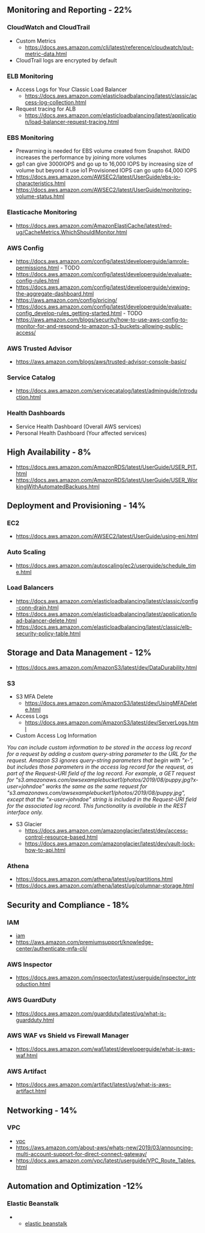 ## Monitoring and Reporting - 22%

### CloudWatch and CloudTrail

- Custom Metrics
    - https://docs.aws.amazon.com/cli/latest/reference/cloudwatch/put-metric-data.html
- CloudTrail logs are encrypted by default

### ELB Monitoring

- Access Logs for Your Classic Load Balancer
    - https://docs.aws.amazon.com/elasticloadbalancing/latest/classic/access-log-collection.html
- Request tracing for ALB
    - https://docs.aws.amazon.com/elasticloadbalancing/latest/application/load-balancer-request-tracing.html

### EBS Monitoring

- Prewarming is needed for EBS volume created from Snapshot. RAID0 increases the performance by joining more volumes
- gp1 can give 3000IOPS and go up to 16,000 IOPS by increasing size of volume but beyond it use io1 Provisioned IOPS can go upto 64,000 IOPS
- https://docs.aws.amazon.com/AWSEC2/latest/UserGuide/ebs-io-characteristics.html
- https://docs.aws.amazon.com/AWSEC2/latest/UserGuide/monitoring-volume-status.html

### Elasticache Monitoring

- https://docs.aws.amazon.com/AmazonElastiCache/latest/red-ug/CacheMetrics.WhichShouldIMonitor.html

### AWS Config

- https://docs.aws.amazon.com/config/latest/developerguide/iamrole-permissions.html - TODO
- https://docs.aws.amazon.com/config/latest/developerguide/evaluate-config-rules.html
- https://docs.aws.amazon.com/config/latest/developerguide/viewing-the-aggregate-dashboard.html
- https://aws.amazon.com/config/pricing/
- https://docs.aws.amazon.com/config/latest/developerguide/evaluate-config_develop-rules_getting-started.html - TODO
- https://aws.amazon.com/blogs/security/how-to-use-aws-config-to-monitor-for-and-respond-to-amazon-s3-buckets-allowing-public-access/

### AWS Trusted Advisor

- https://aws.amazon.com/blogs/aws/trusted-advisor-console-basic/

### Service Catalog
- https://docs.aws.amazon.com/servicecatalog/latest/adminguide/introduction.html

### Health Dashboards
- Service Health Dashboard (Overall AWS services)
- Personal Health Dashboard (Your affected services)

## High Availability - 8%

- https://docs.aws.amazon.com/AmazonRDS/latest/UserGuide/USER_PIT.html
- https://docs.aws.amazon.com/AmazonRDS/latest/UserGuide/USER_WorkingWithAutomatedBackups.html

## Deployment and Provisioning - 14%

### EC2
- https://docs.aws.amazon.com/AWSEC2/latest/UserGuide/using-eni.html

### Auto Scaling
- https://docs.aws.amazon.com/autoscaling/ec2/userguide/schedule_time.html

### Load Balancers
- https://docs.aws.amazon.com/elasticloadbalancing/latest/classic/config-conn-drain.html
- https://docs.aws.amazon.com/elasticloadbalancing/latest/application/load-balancer-delete.html
- https://docs.aws.amazon.com/elasticloadbalancing/latest/classic/elb-security-policy-table.html

## Storage and Data Management - 12%

- https://docs.aws.amazon.com/AmazonS3/latest/dev/DataDurability.html

### S3
- S3 MFA Delete
    - https://docs.aws.amazon.com/AmazonS3/latest/dev/UsingMFADelete.html
- Access Logs
    - https://docs.aws.amazon.com/AmazonS3/latest/dev/ServerLogs.html
- Custom Access Log Information
 
 *You can include custom information to be stored in the access log record for a request by adding a custom query-string parameter to the URL for the request. Amazon S3 ignores query-string parameters that begin with "x-", but includes those parameters in the access log record for the request, as part of the Request-URI field of the log record. For example, a GET request for "s3.amazonaws.com/awsexamplebucket1/photos/2019/08/puppy.jpg?x-user=johndoe" works the same as the same request for "s3.amazonaws.com/awsexamplebucket1/photos/2019/08/puppy.jpg", except that the "x-user=johndoe" string is included in the Request-URI field for the associated log record. This functionality is available in the REST interface only.*
 
- S3 Glacier
    - https://docs.aws.amazon.com/amazonglacier/latest/dev/access-control-resource-based.html
    - https://docs.aws.amazon.com/amazonglacier/latest/dev/vault-lock-how-to-api.html

### Athena

- https://docs.aws.amazon.com/athena/latest/ug/partitions.html
- https://docs.aws.amazon.com/athena/latest/ug/columnar-storage.html

## Security and Compliance - 18%

### IAM
- [iam](../iam.md#section)
- https://aws.amazon.com/premiumsupport/knowledge-center/authenticate-mfa-cli/

### AWS Inspector
- https://docs.aws.amazon.com/inspector/latest/userguide/inspector_introduction.html

### AWS GuardDuty
- https://docs.aws.amazon.com/guardduty/latest/ug/what-is-guardduty.html

### AWS WAF vs Shield vs Firewall Manager
- https://docs.aws.amazon.com/waf/latest/developerguide/what-is-aws-waf.html

### AWS Artifact
- https://docs.aws.amazon.com/artifact/latest/ug/what-is-aws-artifact.html

## Networking - 14%

### VPC

- [vpc](../vpc.md#section)
- https://aws.amazon.com/about-aws/whats-new/2019/03/announcing-multi-account-support-for-direct-connect-gateway/
- https://docs.aws.amazon.com/vpc/latest/userguide/VPC_Route_Tables.html


## Automation and Optimization -12%

### Elastic Beanstalk

- - [elastic beanstalk](../eb.md#section)